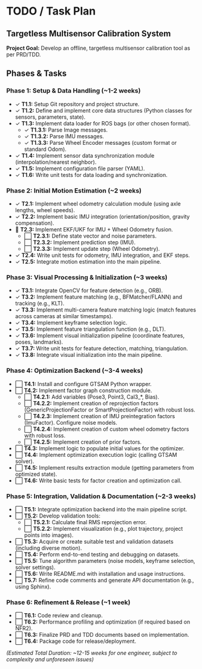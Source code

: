 # TODO / Task Plan
## Targetless Multisensor Calibration System

**Project Goal:** Develop an offline, targetless multisensor calibration tool as per PRD/TDD.

## Phases & Tasks

### Phase 1: Setup & Data Handling (~1-2 weeks)

- ✓ **T1.1:** Setup Git repository and project structure.
- ✓ **T1.2:** Define and implement core data structures (Python classes for sensors, parameters, state).
- ✓ **T1.3:** Implement data loader for ROS bags (or other chosen format).
  - ✓ **T1.3.1:** Parse Image messages.
  - ✓ **T1.3.2:** Parse IMU messages.
  - ✓ **T1.3.3:** Parse Wheel Encoder messages (custom format or standard Odom).
- ✓ **T1.4:** Implement sensor data synchronization module (interpolation/nearest neighbor).
- ✓ **T1.5:** Implement configuration file parser (YAML).
- ✓ **T1.6:** Write unit tests for data loading and synchronization.

### Phase 2: Initial Motion Estimation (~2 weeks)

- ✓ **T2.1:** Implement wheel odometry calculation module (using axle lengths, wheel speeds).
- ✓ **T2.2:** Implement basic IMU integration (orientation/position, gravity compensation).
- 🔄 **T2.3:** Implement EKF/UKF for IMU + Wheel Odometry fusion.
  - ⬜ **T2.3.1:** Define state vector and noise parameters.
  - ⬜ **T2.3.2:** Implement prediction step (IMU).
  - ⬜ **T2.3.3:** Implement update step (Wheel Odometry).
- ✓ **T2.4:** Write unit tests for odometry, IMU integration, and EKF steps.
- ✓ **T2.5:** Integrate motion estimation into the main pipeline.

### Phase 3: Visual Processing & Initialization (~3 weeks)

- ✓ **T3.1:** Integrate OpenCV for feature detection (e.g., ORB).
- ✓ **T3.2:** Implement feature matching (e.g., BFMatcher/FLANN) and tracking (e.g., KLT).
- ✓ **T3.3:** Implement multi-camera feature matching logic (match features across cameras at similar timestamps).
- ✓ **T3.4:** Implement keyframe selection logic.
- ✓ **T3.5:** Implement feature triangulation function (e.g., DLT).
- ✓ **T3.6:** Implement visual initialization pipeline (coordinate features, poses, landmarks).
- ✓ **T3.7:** Write unit tests for feature detection, matching, triangulation.
- ✓ **T3.8:** Integrate visual initialization into the main pipeline.

### Phase 4: Optimization Backend (~3-4 weeks)

- ⬜ **T4.1:** Install and configure GTSAM Python wrapper.
- ⬜ **T4.2:** Implement factor graph construction module.
  - ⬜ **T4.2.1:** Add variables (Pose3, Point3, Cal3_*, Bias).
  - ⬜ **T4.2.2:** Implement creation of reprojection factors (GenericProjectionFactor or SmartProjectionFactor) with robust loss.
  - ⬜ **T4.2.3:** Implement creation of IMU preintegration factors (ImuFactor). Configure noise models.
  - ⬜ **T4.2.4:** Implement creation of custom wheel odometry factors with robust loss.
  - ⬜ **T4.2.5:** Implement creation of prior factors.
- ⬜ **T4.3:** Implement logic to populate initial values for the optimizer.
- ⬜ **T4.4:** Implement optimization execution logic (calling GTSAM solver).
- ⬜ **T4.5:** Implement results extraction module (getting parameters from optimized state).
- ⬜ **T4.6:** Write basic tests for factor creation and optimization call.

### Phase 5: Integration, Validation & Documentation (~2-3 weeks)

- ⬜ **T5.1:** Integrate optimization backend into the main pipeline script.
- ⬜ **T5.2:** Develop validation tools:
  - ⬜ **T5.2.1:** Calculate final RMS reprojection error.
  - ⬜ **T5.2.2:** Implement visualization (e.g., plot trajectory, project points into images).
- ⬜ **T5.3:** Acquire or create suitable test and validation datasets (including diverse motion).
- ⬜ **T5.4:** Perform end-to-end testing and debugging on datasets.
- ⬜ **T5.5:** Tune algorithm parameters (noise models, keyframe selection, solver settings).
- ⬜ **T5.6:** Write README.md with installation and usage instructions.
- ⬜ **T5.7:** Refine code comments and generate API documentation (e.g., using Sphinx).

### Phase 6: Refinement & Release (~1 week)

- ⬜ **T6.1:** Code review and cleanup.
- ⬜ **T6.2:** Performance profiling and optimization (if required based on NFR2).
- ⬜ **T6.3:** Finalize PRD and TDD documents based on implementation.
- ⬜ **T6.4:** Package code for release/deployment.

*(Estimated Total Duration: ~12-15 weeks for one engineer, subject to complexity and unforeseen issues)*